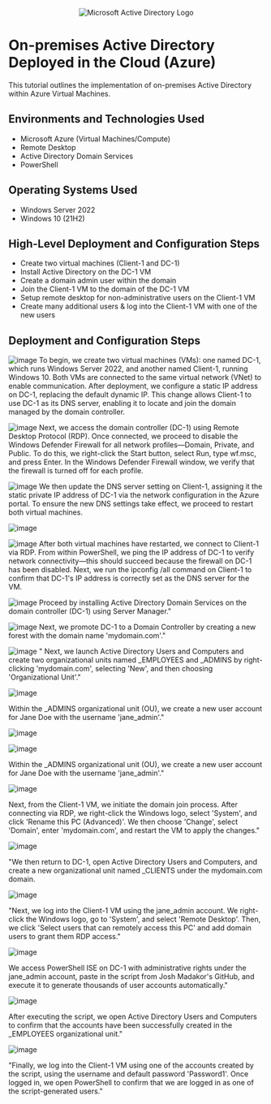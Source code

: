 <p align="center">
<img src="https://i.imgur.com/pU5A58S.png" alt="Microsoft Active Directory Logo"/>
</p>

<h1>On-premises Active Directory Deployed in the Cloud (Azure)</h1>
This tutorial outlines the implementation of on-premises Active Directory within Azure Virtual Machines.<br />


<h2>Environments and Technologies Used</h2>

- Microsoft Azure (Virtual Machines/Compute)
- Remote Desktop
- Active Directory Domain Services
- PowerShell

<h2>Operating Systems Used </h2>

- Windows Server 2022
- Windows 10 (21H2)

<h2>High-Level Deployment and Configuration Steps</h2>

- Create two virtual machines (Client-1 and DC-1)
- Install Active Directory on the DC-1 VM
- Create a domain admin user within the domain
- Join the Client-1 VM to the domain of the DC-1 VM
- Setup remote desktop for non-administrative users on the Client-1 VM
- Create many additional users & log into the Client-1 VM with one of the new users

<h2>Deployment and Configuration Steps</h2>


![image](https://github.com/user-attachments/assets/236c5e9c-584b-42fa-82eb-15edee8b4f02)
To begin, we create two virtual machines (VMs): one named DC-1, which runs Windows Server 2022, and another named Client-1, running Windows 10. Both VMs are connected to the same virtual network (VNet) to enable communication. After deployment, we configure a static IP address on DC-1, replacing the default dynamic IP. This change allows Client-1 to use DC-1 as its DNS server, enabling it to locate and join the domain managed by the domain controller.


![image](https://github.com/user-attachments/assets/af0bca5f-146e-4621-998d-01a34bb50628)
Next, we access the domain controller (DC-1) using Remote Desktop Protocol (RDP). Once connected, we proceed to disable the Windows Defender Firewall for all network profiles—Domain, Private, and Public. To do this, we right-click the Start button, select Run, type wf.msc, and press Enter. In the Windows Defender Firewall window, we verify that the firewall is turned off for each profile.



![image](https://github.com/user-attachments/assets/784ec5c6-3679-4019-bf5a-9d10d0c40553)
We then update the DNS server setting on Client-1, assigning it the static private IP address of DC-1 via the network configuration in the Azure portal. To ensure the new DNS settings take effect, we proceed to restart both virtual machines.



![image](https://github.com/user-attachments/assets/8707331c-e4ac-4b4c-93f8-d21f9ef20eb3)




![image](https://github.com/user-attachments/assets/a259be4e-d527-4c38-bb01-4c9141c80897)
After both virtual machines have restarted, we connect to Client-1 via RDP. From within PowerShell, we ping the IP address of DC-1 to verify network connectivity—this should succeed because the firewall on DC-1 has been disabled. Next, we run the ipconfig /all command on Client-1 to confirm that DC-1's IP address is correctly set as the DNS server for the VM.


![image](https://github.com/user-attachments/assets/b002fb54-faf9-4378-bc53-aff513a240c1)
Proceed by installing Active Directory Domain Services on the domain controller (DC-1) using Server Manager."


![image](https://github.com/user-attachments/assets/f6f51703-a67e-4ad9-b08f-4677e6713cc7)
Next, we promote DC-1 to a Domain Controller by creating a new forest with the domain name 'mydomain.com'."



![image](https://github.com/user-attachments/assets/de2804ed-b9de-4119-8410-fce1af6d1254)
"
Next, we launch Active Directory Users and Computers and create two organizational units named _EMPLOYEES and _ADMINS by right-clicking 'mydomain.com', selecting 'New', and then choosing 'Organizational Unit'."


![image](https://github.com/user-attachments/assets/d3514ca2-54b5-4c89-8898-22b29a7c20e8)

Within the _ADMINS organizational unit (OU), we create a new user account for Jane Doe with the username 'jane_admin'."


![image](https://github.com/user-attachments/assets/4d567567-fcad-4146-bd60-bcdbb998f026)

![image](https://github.com/user-attachments/assets/cb729ef7-58ec-4f8b-a4e8-996ff30aa16c)

Within the _ADMINS organizational unit (OU), we create a new user account for Jane Doe with the username 'jane_admin'."


![image](https://github.com/user-attachments/assets/b8378745-7dbd-4a27-85d2-1a4139ee4569)

Next, from the Client-1 VM, we initiate the domain join process. After connecting via RDP, we right-click the Windows logo, select 'System', and click 'Rename this PC (Advanced)'. We then choose 'Change', select 'Domain', enter 'mydomain.com', and restart the VM to apply the changes."


![image](https://github.com/user-attachments/assets/86a2080a-be1d-4480-a99c-7f40075b943a)

"We then return to DC-1, open Active Directory Users and Computers, and create a new organizational unit named _CLIENTS under the mydomain.com domain.

![image](https://github.com/user-attachments/assets/3587f68f-b39e-408f-9103-b44d02727063)

"Next, we log into the Client-1 VM using the jane_admin account. We right-click the Windows logo, go to 'System', and select 'Remote Desktop'. Then, we click 'Select users that can remotely access this PC' and add domain users to grant them RDP access."

![image](https://github.com/user-attachments/assets/50befb99-271f-43b2-802d-13fc4f33c772)

We access PowerShell ISE on DC-1 with administrative rights under the jane_admin account, paste in the script from Josh Madakor's GitHub, and execute it to generate thousands of user accounts automatically."


![image](https://github.com/user-attachments/assets/1a084fe3-62e5-4628-be55-e69733dbebcd)

After executing the script, we open Active Directory Users and Computers to confirm that the accounts have been successfully created in the _EMPLOYEES organizational unit."

![image](https://github.com/user-attachments/assets/43afadfc-6c20-4e80-829c-3b0d2a544475)

"Finally, we log into the Client-1 VM using one of the accounts created by the script, using the username and default password 'Password1'. Once logged in, we open PowerShell to confirm that we are logged in as one of the script-generated users."



